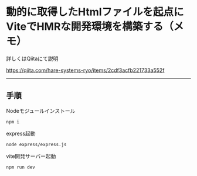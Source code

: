 # 動的に取得したHtmlファイルを起点にViteでHMRな開発環境を構築する（メモ）

詳しくはQiitaにて説明

https://qiita.com/hare-systems-ryo/items/2cdf3acfb221733a552f


-----------------------
## 手順

Nodeモジュールインストール
```shell
npm i
```


express起動
```shell
node express/express.js
```

vite開発サーバー起動
```shell
npm run dev
```


